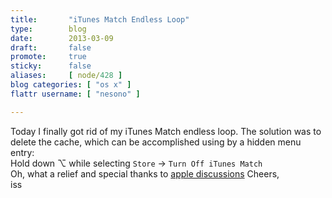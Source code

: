 ```yaml
---
title:       "iTunes Match Endless Loop"
type:        blog
date:        2013-03-09
draft:       false
promote:     true
sticky:      false
aliases:     [ node/428 ]
blog categories: [ "os x" ]
flattr username: [ "nesono" ]

---
```


<!--more-->
Today I finally got rid of my iTunes Match endless loop.
The solution was to delete the cache, which can be accomplished using by a hidden menu entry:  
Hold down ⌥ while selecting `Store` -> `Turn Off iTunes Match`  
Oh, what a relief and special thanks to [apple discussions][1]
Cheers,  
iss

[1]: https://discussions.apple.com/thread/4498347?start=0&tstart=0 "Apple Discussions Forum"
